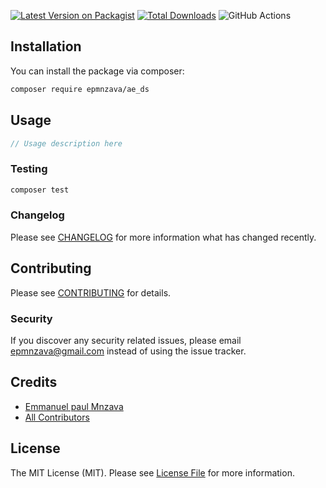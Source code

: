 [![Latest Version on Packagist](https://img.shields.io/packagist/v/epmnzava/ae_ds.svg?style=flat-square)](https://packagist.org/packages/epmnzava/ae_ds)
[![Total Downloads](https://img.shields.io/packagist/dt/epmnzava/ae_ds.svg?style=flat-square)](https://packagist.org/packages/epmnzava/ae_ds)
![GitHub Actions](https://github.com/epmnzava/ae_ds/actions/workflows/main.yml/badge.svg)

## Installation

You can install the package via composer:

```bash
composer require epmnzava/ae_ds
```

## Usage

```php
// Usage description here
```

### Testing

```bash
composer test
```

### Changelog

Please see [CHANGELOG](CHANGELOG.md) for more information what has changed recently.

## Contributing

Please see [CONTRIBUTING](CONTRIBUTING.md) for details.

### Security

If you discover any security related issues, please email epmnzava@gmail.com instead of using the issue tracker.

## Credits

- [Emmanuel paul Mnzava](https://github.com/epmnzava)
- [All Contributors](../../contributors)

## License

The MIT License (MIT). Please see [License File](LICENSE.md) for more information.
